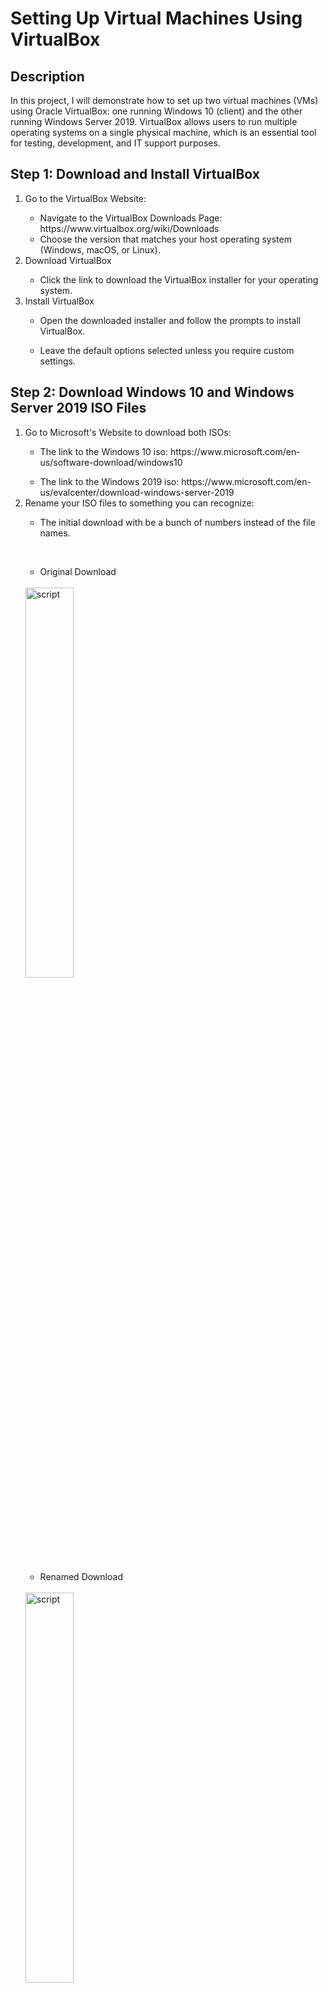 # Setting Up Virtual Machines Using VirtualBox
<h2>Description</h2>
In this project, I will demonstrate how to set up two virtual machines (VMs) using Oracle VirtualBox: one running Windows 10 (client) and the other running Windows Server 2019. VirtualBox allows users to run multiple operating systems on a single physical machine, which is an essential tool for testing, development, and IT support purposes.
<br />
<h2>Step 1: Download and Install VirtualBox </h2>
<ol>
   <li>Go to the VirtualBox Website:</li>
   <ul>
      <li>Navigate to the VirtualBox Downloads Page: https://www.virtualbox.org/wiki/Downloads</li>
      <li>Choose the version that matches your host operating system (Windows, macOS, or Linux).</li>
   </ul>
   <li>Download VirtualBox </li>
   <ul>
      <li>Click the link to download the VirtualBox installer for your operating system.</li>
   </ul>
   <li>Install VirtualBox</li>
   <ul>
      <li>Open the downloaded installer and follow the prompts to install VirtualBox.</li>
   </ul>
   <ul>
      <li>Leave the default options selected unless you require custom settings.</li>
   </ul>
</ol>
<h2>Step 2: Download Windows 10 and Windows Server 2019 ISO Files</h2>
<ol>
   <li>Go to Microsoft's Website to download both ISOs:</li>
   <ul>
      <li>The link to the Windows 10 iso: https://www.microsoft.com/en-us/software-download/windows10</li>
   </ul>
   <ul>
      <li>The link to the Windows 2019 iso: https://www.microsoft.com/en-us/evalcenter/download-windows-server-2019</li>
   </ul>
   <li>Rename your ISO files to something you can recognize:</li>
   <ul>
      <li>The initial download with be a bunch of numbers instead of the file names.</li>
   </ul>
   <ul>
         <br/>
      </li>
   </ul>
   <ul><li>Original Download</li></ul>
   <br/>
   <img src="https://imgur.com/7KT2ggW.png" height="40%" width="40%" alt="script"/>
   <br/>
   <ul><li>Renamed Download</li></ul>
   <br/>
   <img src="https://imgur.com/rVoTuWD.png" height="40%" width="40%" alt="script"/>
   <br/>
</ol>
<h2>Step 3: Create a New Virtual Machine (Windows 10)</h2>
<ol>
<li>Open VirtualBox: </li>
<ul>
<li>Launch VirtualBox from your desktop or start menu.</li>
</ul>
<li>Create a New VM:</li>
<ul>
<li>Click New to create a new virtual machine.</li>
</ul>
<li>Name Your VM:</li>
<ul>
<li>Enter a name (e.g., "Windows 10 VM").</li>
</ul>
<ul>
<li>Select the Type as Microsoft Windows and the Version as Windows 10 (64-bit).</li>
</ul>
<ul>
<li>Click Next.</li>
</ul>
   <br/>
   <img src="https://imgur.com/Pgy1AUt.png" height="40%" width="40%" alt="script"/>
   <br/>
</li></ul>
<li>Allocate Memory (RAM):</li>
<ul>
<li>Select how much RAM you want to allocate. For Windows 10, at least 2 GB (2048 MB) is recommended. For processor amount, if you have a PC with good RAM, use atleast 4 processors to aid in increased VM speed. If you are unsure you can just use 1 processor and click Next.</li>
</ul>
<br/>
<img src="https://imgur.com/5nfIONS.png" height="40%" width="40%" alt="script"/>
<br/>   
<li>Create a Virtual Hard Disk:</li>
<ul>
<li>Choose Create a virtual hard disk now and click Create.</li>
</ul>
<li>Select Storage:</li>
<ul>
<li>Choose Dynamically allocated so that the disk grows as needed and click Next.</li>
</ul>
<li>Set Disk Size:</li>
<ul>
<li>Allocate at least 50 GB for Windows 10 and click Create.</li>
</ul>
<br/>
<img src="https://imgur.com/Z8iJoAq.png" height="40%" width="40%" alt="script"/>
<br/>    
</ol>
<h2>Step 4: Install Windows 10 </h2>
<ol>
   <li>Mount the Windows 10 ISO:</li>
   <ul>
      <li>Select your newly created Windows 10 VM and click Start.</li>
   </ul>
   <ul>
      <li>A window will prompt you to select a start-up disk. Click the folder icon and navigate to the Windows 10 ISO you downloaded.</li>
   </ul>
   <ul>
      <li>Select the ISO and Click "Mount and Retry Boot"</li>
   </ul>
   <br/>
   <img src="https://imgur.com/bdcVL5v.png" height="40%" width="40%" alt="script"/>
   <br/>
   <li>Begin the Windows Installation:</li>
   </ul>
   <ul>
      <li>Follow the on-screen prompts to install Windows 10.</li>
   </ul>
   <ul>
      <li>Which type of installation do you want? - "Custom: Install Windows only (advanced)"</li>
   </ul>
    <ul>
      <li>Where do you want to install Windows? - Select "Drive 0 Unallocated Space" - Click Next.</li>
   </ul>
   <ul>
      <li>Choose the appropriate settings, including language, time, and keyboard layout.</li>
   </ul>
   <img src="https://imgur.com/qnI6FeZ.png" height="30%" width="30%" alt="script"/>
   <li>Create a User:</li>
   <ul>
      <li>During installation, you'll be asked to create a username and password for the new Windows 10 instance.</li>
   </ul>
   <li>Complete Installation:</li>
   <ul>
      <li>After the installation finishes, restart the VM. You’ll have a working instance of Windows 10.</li>
   </ul>
</ol>
<h2>Step 5: Create a New Virtual Machine (Windows Server 2019)</h2>
<ol>
   <li>Open VirtualBox: </li>
   <ul>
      <li>Launch VirtualBox from your desktop or start menu.</li>
   </ul>
   <li>Create a New VM:</li>
   <ul>
      <li>In the VirtualBox Manager, click New again to create a second VM for Windows Server 2019.</li>
   </ul>
   <li>Name Your VM:</li>
   <ul>
      <li>Name the VM (e.g., "Windows Server 2019 VM").</li>
   </ul>
   <ul>
      <li>Select Microsoft Windows as the type and Windows 2019 (64-bit) as the version.</li>
   </ul>
   <ul>
      <li>Click Next.</li>
   </ul>
      <img src="https://imgur.com/r9rOuCo.png" height="30%" width="30%" alt="script"/></ol>
   </li></ul>
   <li>Allocate Memory (RAM):</li>
   <ul>
      <li>Select how much RAM you want to allocate. For Windows Server 2019, at least 4 GB (4096 MB) is recommended. For processor amount, if you have a PC with good RAM, use atleast 4 processors to aid in increased VM speed. If you are unsure you can just use 1 processor and click Next.</li>
   </ul>
<br/>
   <img src="https://imgur.com/z4P9Aga.png" height="40%" width="40%" alt="script"/>
<br/>
   <li>Create a Virtual Hard Disk:</li>
   <ul>
      <li>Choose Create a virtual hard disk now and click Create.</li>
   </ul>
   <li>Select Storage:</li>
   <ul>
      <li>Choose Dynamically allocated so that the disk grows as needed and click Next.</li>
   </ul>
   <li>Set Disk Size:</li>
   <ul>
      <li>Allocate at least 60 GB for Windows Server 2019 and click Create.</li>
   </ul>
<br/>
   <img src="https://imgur.com/O2iLUGR.png" height="40%" width="40%" alt="script"/>
<br/> 
</ol>
<h2>Step 6: Install Windows Server 2019</h2>
<ol>
   <li>Mount the Windows Server 2019 ISO:</li>
   <ul>
      <li>Select the new Windows Server 2019 VM and click Start.</li>
   </ul>
   <ul>
      <li>A window will prompt you to select a start-up disk. Click the folder icon and navigate to the Windows Server 2019 ISO you downloaded.
Select the ISO and Click "Mount and Retry Boot"</li>
   </ul>
   <br/>
   <img src="https://imgur.com/9tjz8Oa.png" height="40%" width="40%" alt="script"/>
   <br/>
   <li>Begin Windows Server Installation:</li>
   <ul>
      <li>Follow the on-screen instructions to install Windows Server 2019.</li>
   </ul>
    <ul>
      <li>Select Windows Server 2019 Standard (Desktop Experience) as the installation type.</li>
   </ul>
   <ul>
      <li>Choose the appropriate options for language, time, and keyboard input.</li>
   </ul>
<li>Set Administrator Account:</li>
    <ul>
      <li>Set up a password for the Administrator account.</li>
   </ul>
<li>Complete Installation:</li>
    <ul>
      <li>After installation is complete, restart the virtual machine.</li>
   </ul>
   </li></ul>
</ol>
<h2>Step 7: Finalize the VMs</h2>
<ol>
   <li>Install Guest Additions (Optional):</li>
   <ul>
      <li>For better performance, you can install Guest Additions by clicking Devices > Insert Guest Additions CD Image in VirtualBox, then following the installation prompts in each VM.</li>
   </ul>
   <li>Update Windows:</li>
   <ul>
      <li>Log into both VMs and run Windows Update to make sure your system is up-to-date.</li>
   </ul>
    <ul>
      <li>For Windows 10, open Settings > Update & Security > Windows Update.</li>
   </ul>
    <ul>
      <li>For Windows Server 2019, open Server Manager > Local Server > Windows Update.</li>
   </ul>
</ol>
   <h2>Step 8: Test Connectivity Between VMs (Optional)</h2>
<ol>
   <li>Set Network Settings:</li>
   <ul>
      <li>You can set up the network settings in VirtualBox to allow the two VMs to communicate with each other. Click on one VM at a time and go to Settings > Network for each VM and check "Enable Network Adapter", Attached to: Host-only Adapter, select the available or created adapter of your choice but make sure both VMs have the exact same Network Settings.</li>
   </ul>
   <br/>
   <img src="https://imgur.com/b84H3JZ.png" height="40%" width="40%" alt="script"/>
   <br/>
   <li>Ping Between VMs: </li>
   <ul>
      <li>Open Command Prompt on each VM and ping the other VM to ensure network connectivity. Use the following command: 'ipconfig' to grab each VMs individual IP. While logged into Windows 10 VM in command prompt, run 'ping -your server 2019 VM IP-'. You should receive a reply indicating the two VMs can communicate over the same network. </li>
   </ul>
<ul>
   <li>Running IP config on Windows 10 VM. The IP address for this VM is:</li>
   </ul>
   <br/>
   <img src="https://imgur.com/b84H3JZ.png" height="40%" width="40%" alt="script"/>
   <br/>
   <ul>
   <li>Running IP config on Windows Server 2019 VM. The IP address for this VM is:</li>
   </ul>
   <br/>
   <img src="https://imgur.com/b84H3JZ.png" height="40%" width="40%" alt="script"/>
   <br/>
   <li>Pinging the Server 2019 VM from the Windows 10 VM receiving a successful reply indicating network communication. </li>
   </ul>
   <br/>
   <img src="https://imgur.com/b84H3JZ.png" height="40%" width="40%" alt="script"/>
   <br/>
   <ul>
      <li>TIP: Be sure to turn off Windows Firewall settings in both VMs so they can ping eachother.</li>
   </ul>
    
</ol>
<h2>Step 9: Conclusion</h2>
In this project, we have successfully set up virtual machines for both Windows 10 and Windows Server 2019 using VirtualBox. These VMs can be used to simulate various IT environments, conduct tests, or practice system administration tasks. This project is a great way to demonstrate your virtualization and IT skills in your e-portfolio.    
<ol></ol>
